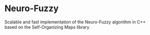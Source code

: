 # Neuro-Fuzzy
Scalable and fast implementation of the Neuro-Fuzzy algorithm in C++ based on the Self-Organizing Maps library
